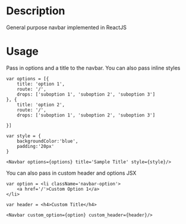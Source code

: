 # Description
General purpose navbar implemented in ReactJS

# Usage
Pass in options and a title to the navbar. You can also pass inline styles

```
var options = [{
	title: 'option 1',
	route: '/',
	drops: ['suboption 1', 'suboption 2', 'suboption 3']
}, {
	title: 'option 2',
	route: '/',
	drops: ['suboption 1', 'suboption 2', 'suboption 3']

}]

var style = {
	backgroundColor:'blue',
	padding:'20px'
}

<Navbar options={options} title='Sample Title' style={style}/> 
```

You can also pass in custom header and options JSX

```
var option = <li className='navbar-option'>
	<a href='/'>Custom Option 1</a>
</li>

var header = <h4>Custom Title</h4>

<Navbar custom_option={option} custom_header={header}/>
```

